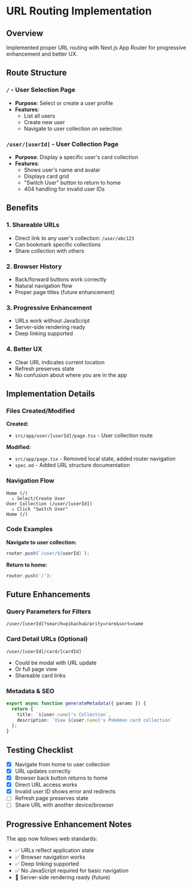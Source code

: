 # URL Routing Implementation

## Overview
Implemented proper URL routing with Next.js App Router for progressive enhancement and better UX.

## Route Structure

### `/` - User Selection Page
- **Purpose**: Select or create a user profile
- **Features**:
  - List all users
  - Create new user
  - Navigate to user collection on selection

### `/user/[userId]` - User Collection Page
- **Purpose**: Display a specific user's card collection
- **Features**:
  - Shows user's name and avatar
  - Displays card grid
  - "Switch User" button to return to home
  - 404 handling for invalid user IDs

## Benefits

### 1. **Shareable URLs**
- Direct link to any user's collection: `/user/abc123`
- Can bookmark specific collections
- Share collection with others

### 2. **Browser History**
- Back/forward buttons work correctly
- Natural navigation flow
- Proper page titles (future enhancement)

### 3. **Progressive Enhancement**
- URLs work without JavaScript
- Server-side rendering ready
- Deep linking supported

### 4. **Better UX**
- Clear URL indicates current location
- Refresh preserves state
- No confusion about where you are in the app

## Implementation Details

### Files Created/Modified

**Created:**
- `src/app/user/[userId]/page.tsx` - User collection route

**Modified:**
- `src/app/page.tsx` - Removed local state, added router navigation
- `spec.md` - Added URL structure documentation

### Navigation Flow

```
Home (/)
  ↓ Select/Create User
User Collection (/user/[userId])
  ↓ Click "Switch User"
Home (/)
```

### Code Examples

**Navigate to user collection:**
```typescript
router.push(`/user/${userId}`);
```

**Return to home:**
```typescript
router.push('/');
```

## Future Enhancements

### Query Parameters for Filters
```
/user/[userId]?search=pikachu&rarity=rare&sort=name
```

### Card Detail URLs (Optional)
```
/user/[userId]/card/[cardId]
```
- Could be modal with URL update
- Or full page view
- Shareable card links

### Metadata & SEO
```typescript
export async function generateMetadata({ params }) {
  return {
    title: `${user.name}'s Collection`,
    description: `View ${user.name}'s Pokémon card collection`
  };
}
```

## Testing Checklist

- [x] Navigate from home to user collection
- [x] URL updates correctly
- [x] Browser back button returns to home
- [x] Direct URL access works
- [x] Invalid user ID shows error and redirects
- [ ] Refresh page preserves state
- [ ] Share URL with another device/browser

## Progressive Enhancement Notes

The app now follows web standards:
- ✅ URLs reflect application state
- ✅ Browser navigation works
- ✅ Deep linking supported
- ✅ No JavaScript required for basic navigation
- 🔄 Server-side rendering ready (future)
